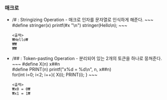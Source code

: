 ### 매크로
* /# : Stringizing Operation - 매크로 인자를 문자열로 인식하게 해준다.
      ~~~
      #define stringer(x) printf(#x "\n")
      stringer(Hello\n);
      ~~~
      
      <출력>
      ₩Hello₩
      ₩₩
      ₩₩
      
* /## : Token-pasting Operation - 분리되어 있는 2개의 토큰을 하나로 뭉쳐준다.
      ~~~
      #define X(n)        x##n                              
      #define PRINT(n)    printf("x%d = %d\n", n, x##n)          
      for(int i=0; i<2; i++){
        X(i);
        PRINT(i);
      }
      ~~~
      
      <출력>
      ₩x0 = 0₩
      ₩x1 = 1₩
      
      
      
